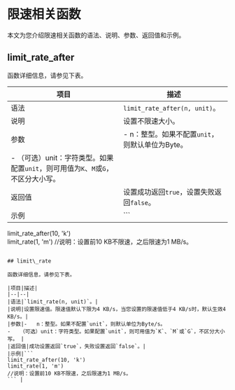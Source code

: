 # 限速相关函数

本文为您介绍限速相关函数的语法、说明、参数、返回值和示例。

## limit\_rate\_after

函数详细信息，请参见下表。

|项目|描述|
|--|--|
|语法|`limit_rate_after(n, unit)`。|
|说明|设置不限速大小。|
|参数|-   n：整型。如果不配置`unit`，则默认单位为Byte。
-   （可选）unit：字符类型。如果配置`unit`，则可用值为`K`、`M`或`G`，不区分大小写。 |
|返回值|设置成功返回`true`，设置失败返回`false`。|
|示例|```
limit_rate_after(10, 'k')                                                                                                                                                              
limit_rate(1, 'm') 
//说明：设置前10 KB不限速，之后限速为1 MB/s。
``` |

## limit\_rate

函数详细信息，请参见下表。

|项目|描述|
|--|--|
|语法|`limit_rate(n, unit)`。|
|说明|设置限速值。限速值默认下限为4 KB/s，当您设置的限速值低于4 KB/s时，默认生效4 KB/s。|
|参数|-   n：整型。如果不配置`unit`，则默认单位为Byte/s。
-   （可选）unit：字符类型。如果配置`unit`，则可用值为`K`、`M`或`G`，不区分大小写。 |
|返回值|成功设置返回`true`，失败设置返回`false`。|
|示例|```
limit_rate_after(10, 'k')                                                                                                                                                              
limit_rate(1, 'm') 
//说明：设置前10 KB不限速，之后限速为1 MB/s。
``` |

